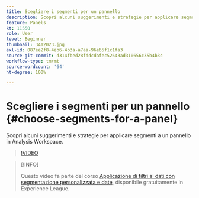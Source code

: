```yaml
---
title: Scegliere i segmenti per un pannello
description: Scopri alcuni suggerimenti e strategie per applicare segmenti a un pannello in Analysis Workspace.
feature: Panels
kt: 11550
role: User
level: Beginner
thumbnail: 3412023.jpg
exl-id: 087ee2f8-4eb6-4b3a-a7aa-96e65f1c1fa3
source-git-commit: d314fbed28fddcdafec52643ad310656c35b4b3c
workflow-type: tm+mt
source-wordcount: '64'
ht-degree: 100%

---
```


# Scegliere i segmenti per un pannello {#choose-segments-for-a-panel}

Scopri alcuni suggerimenti e strategie per applicare segmenti a un pannello in Analysis Workspace.

>[!VIDEO](https://video.tv.adobe.com/v/3412023/?quality=12&learn=on)

>[!INFO]
>
> Questo video fa parte del corso [Applicazione di filtri ai dati con segmentazione personalizzata e date](https://experienceleague.adobe.com/?recommended=Analytics-U-1-2021.1.filterdata&amp;lang=it), disponibile gratuitamente in Experience League.
